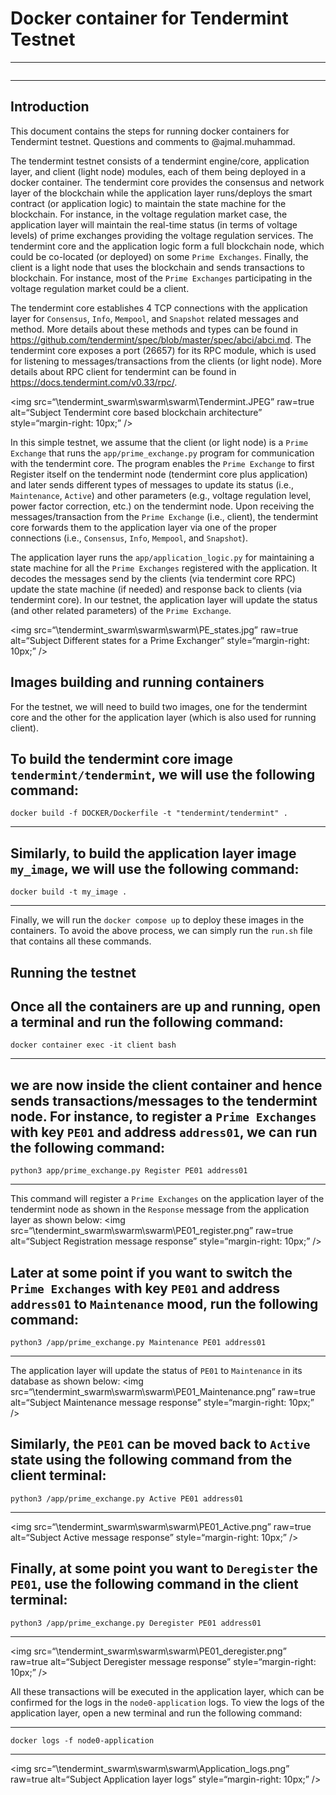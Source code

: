 
# Docker container for Tendermint Testnet

---
```go

```
---

## Introduction
This document contains the steps for running docker containers for Tendermint testnet. Questions and comments to @ajmal.muhammad.

The tendermint testnet consists of a tendermint engine/core, application layer, and client (light node) modules, each of them being deployed in a docker container. The tendermint core provides the consensus and network layer of the blockchain while the application layer runs/deploys the smart contract (or application logic) to maintain the state machine for the blockchain. For instance, in the voltage regulation market case, the application layer will maintain the real-time status (in terms of voltage levels) of prime exchanges providing the voltage regulation services. The tendermint core and the application logic form a full blockchain node, which could be co-located (or deployed) on some `Prime Exchanges`. Finally, the client is a light node that uses the blockchain and sends transactions to blockchain. For instance, most of the `Prime Exchanges` participating in the voltage regulation market could be a client. 

The tendermint core establishes 4 TCP connections with the application layer for `Consensus`, `Info`, `Mempool`, and `Snapshot` related messages and method. More details about these methods and types can be found in https://github.com/tendermint/spec/blob/master/spec/abci/abci.md. The tendermint core exposes a port (26657) for its RPC module, which is used for listening to messages/transactions from the clients (or light node). More details about RPC client for tendermint can be found in https://docs.tendermint.com/v0.33/rpc/.

<img
src=“\tendermint_swarm\swarm\swarm\Tendermint.JPEG”
raw=true
alt=“Subject Tendermint core based blockchain architecture”
style=“margin-right: 10px;”
/>

In this simple testnet, we assume that the client (or light node) is a `Prime Exchange` that runs the `app/prime_exchange.py` program for communication with the tendermint core. The program enables the `Prime Exchange` to first Register itself on the tendermint node (tendermint core plus application) and later sends different types of messages to update its status (i.e., `Maintenance`, `Active`) and other parameters (e.g., voltage regulation level, power factor correction, etc.) on the tendermint node. Upon receiving the messages/transaction from the `Prime Exchange` (i.e., client), the tendermint core forwards them to the application layer via one of the proper connections (i.e., `Consensus`, `Info`, `Mempool`, and `Snapshot`). 

The application layer runs the `app/application_logic.py` for maintaining a state machine for all the `Prime Exchanges` registered with the application. It decodes the messages send by the clients (via tendermint core RPC) update the state machine (if needed) and response back to clients (via tendermint core). In our testnet, the application layer will update the status (and other related parameters) of the `Prime Exchange`.



<img
src=“\tendermint_swarm\swarm\swarm\PE_states.jpg”
raw=true
alt=“Subject Different states for a Prime Exchanger”
style=“margin-right: 10px;”
/>


## Images building and running containers
For the testnet, we will need to build two images, one for the tendermint core and the other for the application layer (which is also used for running client).

To build the tendermint core image `tendermint/tendermint`, we will use the following command:
---
```
docker build -f DOCKER/Dockerfile -t "tendermint/tendermint" .
```
---
Similarly, to build the application layer image `my_image`, we will use the following command:
---
```
docker build -t my_image .
```
---
Finally, we will run the `docker compose up` to deploy these images in the containers. To avoid the above process, we can simply run the `run.sh` file that contains all these commands.


## Running the testnet
Once all the containers are up and running, open a terminal and run the following command:
---
```
docker container exec -it client bash
```
---
we are now inside the client container and hence sends transactions/messages to the tendermint node. For instance, to register a `Prime Exchanges` with key `PE01` and address `address01`, we can run the following command:
---
```
python3 app/prime_exchange.py Register PE01 address01
```
---
This command will register a `Prime Exchanges` on the application layer of the tendermint node as shown in the `Response` message from the application layer as shown below:
<img
src=“\tendermint_swarm\swarm\swarm\PE01_register.png”
raw=true
alt=“Subject Registration message response”
style=“margin-right: 10px;”
/>


Later at some point if you want to switch the `Prime Exchanges` with key `PE01` and address `address01` to `Maintenance` mood, run the following command:
---
```
python3 /app/prime_exchange.py Maintenance PE01 address01
```
---
The application layer will update the status of `PE01` to `Maintenance` in its database as shown below:
<img
src=“\tendermint_swarm\swarm\swarm\PE01_Maintenance.png”
raw=true
alt=“Subject Maintenance message response”
style=“margin-right: 10px;”
/>

Similarly, the `PE01` can be moved back to `Active` state using the following command from the client terminal:
---
```
python3 /app/prime_exchange.py Active PE01 address01
```
---
<img
src=“\tendermint_swarm\swarm\swarm\PE01_Active.png”
raw=true
alt=“Subject Active message response”
style=“margin-right: 10px;”
/>

Finally, at some point you want to `Deregister` the `PE01`, use the following command in the client terminal:
---
```
python3 /app/prime_exchange.py Deregister PE01 address01
```
---
<img
src=“\tendermint_swarm\swarm\swarm\PE01_deregister.png”
raw=true
alt=“Subject Deregister message response”
style=“margin-right: 10px;”
/>


All these transactions will be executed in the application layer, which can be confirmed for the logs in the `node0-application` logs. To view the logs of the application layer, open a new terminal and run the following command:

---
```
docker logs -f node0-application
```
---
<img
src=“\tendermint_swarm\swarm\swarm\Application_logs.png”
raw=true
alt=“Subject Application layer logs”
style=“margin-right: 10px;”
/>